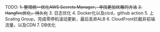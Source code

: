 ﻿TODO:
~~1. 整理统一优化AWS Secrets Manager，寻找更加优雅的方法~~
~~2. Hangfire优化，持久化~~
3. 日志优化
4. Docker化以及cicd，github action
5. 上Scaling Group，完成零停机滚动更新，最后丢弃ALB
6. CloudFront拦截非前端流量，以及CDN
7. DB优化
